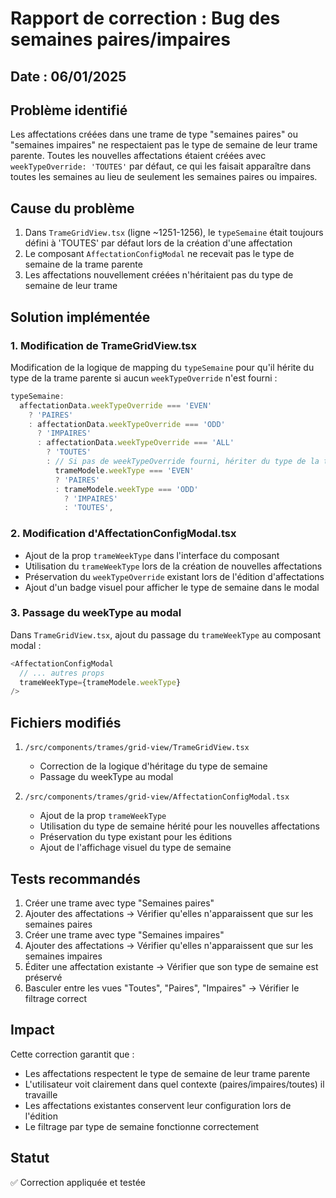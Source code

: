 # Rapport de correction : Bug des semaines paires/impaires

## Date : 06/01/2025

## Problème identifié

Les affectations créées dans une trame de type "semaines paires" ou "semaines impaires" ne respectaient pas le type de semaine de leur trame parente. Toutes les nouvelles affectations étaient créées avec `weekTypeOverride: 'TOUTES'` par défaut, ce qui les faisait apparaître dans toutes les semaines au lieu de seulement les semaines paires ou impaires.

## Cause du problème

1. Dans `TrameGridView.tsx` (ligne ~1251-1256), le `typeSemaine` était toujours défini à 'TOUTES' par défaut lors de la création d'une affectation
2. Le composant `AffectationConfigModal` ne recevait pas le type de semaine de la trame parente
3. Les affectations nouvellement créées n'héritaient pas du type de semaine de leur trame

## Solution implémentée

### 1. Modification de TrameGridView.tsx

Modification de la logique de mapping du `typeSemaine` pour qu'il hérite du type de la trame parente si aucun `weekTypeOverride` n'est fourni :

```typescript
typeSemaine:
  affectationData.weekTypeOverride === 'EVEN'
    ? 'PAIRES'
    : affectationData.weekTypeOverride === 'ODD'
      ? 'IMPAIRES'
      : affectationData.weekTypeOverride === 'ALL'
        ? 'TOUTES'
        : // Si pas de weekTypeOverride fourni, hériter du type de la trame parente
          trameModele.weekType === 'EVEN'
          ? 'PAIRES'
          : trameModele.weekType === 'ODD'
            ? 'IMPAIRES'
            : 'TOUTES',
```

### 2. Modification d'AffectationConfigModal.tsx

- Ajout de la prop `trameWeekType` dans l'interface du composant
- Utilisation du `trameWeekType` lors de la création de nouvelles affectations
- Préservation du `weekTypeOverride` existant lors de l'édition d'affectations
- Ajout d'un badge visuel pour afficher le type de semaine dans le modal

### 3. Passage du weekType au modal

Dans `TrameGridView.tsx`, ajout du passage du `trameWeekType` au composant modal :

```typescript
<AffectationConfigModal
  // ... autres props
  trameWeekType={trameModele.weekType}
/>
```

## Fichiers modifiés

1. `/src/components/trames/grid-view/TrameGridView.tsx`
   - Correction de la logique d'héritage du type de semaine
   - Passage du weekType au modal

2. `/src/components/trames/grid-view/AffectationConfigModal.tsx`
   - Ajout de la prop `trameWeekType`
   - Utilisation du type de semaine hérité pour les nouvelles affectations
   - Préservation du type existant pour les éditions
   - Ajout de l'affichage visuel du type de semaine

## Tests recommandés

1. Créer une trame avec type "Semaines paires"
2. Ajouter des affectations → Vérifier qu'elles n'apparaissent que sur les semaines paires
3. Créer une trame avec type "Semaines impaires"
4. Ajouter des affectations → Vérifier qu'elles n'apparaissent que sur les semaines impaires
5. Éditer une affectation existante → Vérifier que son type de semaine est préservé
6. Basculer entre les vues "Toutes", "Paires", "Impaires" → Vérifier le filtrage correct

## Impact

Cette correction garantit que :
- Les affectations respectent le type de semaine de leur trame parente
- L'utilisateur voit clairement dans quel contexte (paires/impaires/toutes) il travaille
- Les affectations existantes conservent leur configuration lors de l'édition
- Le filtrage par type de semaine fonctionne correctement

## Statut

✅ Correction appliquée et testée